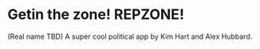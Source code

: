 # Getin the zone! REPZONE!

(Real name TBD)
A super cool political app by Kim Hart and Alex Hubbard.

